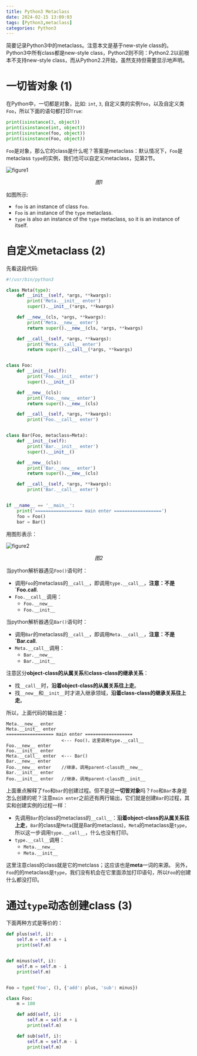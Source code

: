 ```yaml
---
title: Python3 Metaclass 
date: 2024-02-15 13:09:03
tags: [Python3,metaclass]
categories: Python3 
---
```


简要记录Python3中的metaclass。注意本文是基于new-style class的。Python3中所有class都是new-style class，Python2则不同：Python2.2以前根本不支持new-style class，而从Python2.2开始，虽然支持但需要显示地声明。

# 一切皆对象 (1)

在Python中，一切都是对象，比如: `int`, `3`, 自定义类的实例`foo`，以及自定义类`Foo`，所以下面的语句都打印`True`:

```Python
print(isinstance(3, object))
print(isinstance(int, object))
print(isinstance(foo, object))
print(isinstance(Foo, object))
```

`Foo`是对象，那么它的class是什么呢？答案是metaclass：默认情况下，`Foo`是metaclass `type`的实例，我们也可以自定义metaclass，见第2节。

![figure1](metaclass.png)
<div style="text-align: center;"><em>图1</em></div>

如图所示:

- `foo` is an instance of class `Foo`.
- `Foo` is an instance of the `type` metaclass.
- `type` is also an instance of the `type` metaclass, so it is an instance of itself.


# 自定义metaclass (2)

先看这段代码:

```python
#!/usr/bin/python3

class Meta(type):
    def __init__(self, *args, **kwargs):
        print('Meta.__init__ enter')
        super().__init__(*args, **kwargs)

    def __new__(cls, *args, **kwargs):
        print('Meta.__new__ enter')
        return super().__new__(cls, *args, **kwargs)

    def __call__(self, *args, **kwargs):
        print('Meta.__call__ enter')
        return super().__call__(*args, **kwargs)


class Foo:
    def __init__(self):
        print('Foo.__init__ enter')
        super().__init__()

    def __new__(cls):
        print('Foo.__new__ enter')
        return super().__new__(cls)

    def __call__(self, *args, **kwargs):
        print('Foo.__call__ enter')


class Bar(Foo, metaclass=Meta):
    def __init__(self):
        print('Bar.__init__ enter')
        super().__init__()

    def __new__(cls):
        print('Bar.__new__ enter')
        return super().__new__(cls)

    def __call__(self, *args, **kwargs):
        print('Bar.__call__ enter')


if __name__ == '__main__':
    print('================== main enter ==================')
    foo = Foo()
    bar = Bar()
```
用图形表示：

![figure2](meta-and-inheritance.png)
<div style="text-align: center;"><em>图2</em></div>

当python解析器遇见`Foo()`语句时：

- 调用`Foo`的metaclass的`__call__`，即调用`type.__call__`，**注意：不是`Foo.__call__**.
- `Foo.__call__`调用：
    - `Foo.__new__`
    - `Foo.__init__`

当python解析器遇见`Bar()`语句时：

- 调用`Bar`的metaclass的`__call__`，即调用`Meta.__call__`，**注意：不是`Bar.__call__**.
- `Meta.__call__`调用：
    - `Bar.__new__`
    - `Bar.__init__`

注意区分**object-class的从属关系**和**class-class的继承关系**：

- 找`__call__`时，**沿着object-class的从属关系往上走**。
- 找`__new__`和`__init__`时才进入继承领域，**沿着class-class的继承关系往上走**。

所以，上面代码的输出是：

```
Meta.__new__ enter
Meta.__init__ enter
================== main enter ==================
                     <--- Foo()，这里调用type.__call__
Foo.__new__ enter
Foo.__init__ enter
Meta.__call__ enter  <--- Bar()
Bar.__new__ enter
Foo.__new__ enter    //继承，调用parent-class的__new__
Bar.__init__ enter
Foo.__init__ enter   //继承，调用parent-class的__init__
```

上面重点解释了`foo`和`bar`的创建过程。但不是说**一切皆对象**吗？`Foo`和`Bar`本身是怎么创建的呢？注意`main enter`之前还有两行输出，它们就是创建`Bar`的过程，其实和创建实例的过程一样：

- 先调用`Bar`的class的metaclass的`__call__`：**沿着object-class的从属关系往上走**，`Bar`的class是`Meta`(就是Bar的metaclass)，`Meta`的metaclass是`type`，所以这一步调用`type.__call__`，什么也没有打印。
- `type.__call__`调用：
    - `Meta.__new__`
    - `Meta.__init__`

这里注意class的class就是它的metclass；这应该也是**meta**一词的来源。
另外，`Foo`的的metaclass是`type`，我们没有机会在它里面添加打印语句，所以`Foo`的创建什么都没打印。

# 通过`type`动态创建class (3)

下面两种方式是等价的：

```Python
def plus(self, i):
    self.m = self.m + i
    print(self.m)


def minus(self, i):
    self.m = self.m - i
    print(self.m)


Foo = type('Foo', (), {'add': plus, 'sub': minus})
```

```python
class Foo:
    m = 100

    def add(self, i):
        self.m = self.m + i
        print(self.m)

    def sub(self, i):
        self.m = self.m - i
        print(self.m)
```

